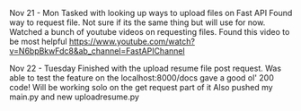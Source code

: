 Nov 21 - Mon
Tasked with looking up ways to upload files on Fast API
Found way to request file. Not sure if its the same thing but will use for now.
Watched a bunch of youtube videos on requesting files.
Found this video to be most helpful https://www.youtube.com/watch?v=N6bpBkwFdc8&ab_channel=FastAPIChannel

Nov 22 - Tuesday
Finished with the upload resume file post request.
Was able to test the feature on the localhost:8000/docs
gave a good ol' 200 code!
Will be working solo on the get request part of it
Also pushed my main.py and new uploadresume.py